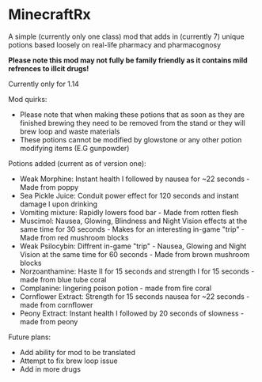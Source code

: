 # MinecraftRx

A simple (currently only one class) mod that adds in (currently 7) unique potions based loosely on real-life pharmacy and pharmacognosy

<b> Please note this mod may not fully be family friendly as it contains mild refrences to illcit drugs! </b>

Currently only for 1.14

Mod quirks:
* Please note that when making these potions that as soon as they are finished brewing they need to be removed from the stand or they will brew loop and waste materials
* These potions cannot be modified by glowstone or any other potion modifying items (E.G gunpowder)

Potions added (current as of version one):

* Weak Morphine: Instant health I followed by nausea for ~22 seconds - Made from poppy 
* Sea Pickle Juice: Conduit power effect for 120 seconds and instant damage I upon drinking
* Vomiting mixture: Rapidly lowers food bar - Made from rotten flesh
* Muscimol: Nausea, Glowing, Blindness and Night Vision effects at the same time for 30 seconds - Makes for an interesting in-game "trip" - Made from red mushroom blocks
* Weak Psilocybin: Diffrent in-game "trip" - Nausea, Glowing and Night Vision at the same time for 60 seconds - Made from brown mushroom blocks
* Norzoanthamine: Haste II for 15 seconds and strength I for 15 seconds - made from blue tube coral
* Complanine: lingering poison potion - made from fire coral
* Cornflower Extract: Strength for 15 seconds nausea for ~22 seconds - made from cornflower
* Peony Extract: Instant health I followed by 20 seconds of slowness - made from peony 

Future plans:
* Add ability for mod to be translated
* Attempt to fix brew loop issue
* Add in more drugs 
